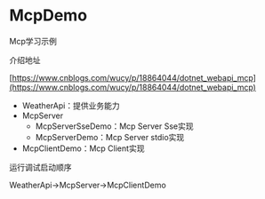 # McpDemo
Mcp学习示例

介绍地址

[https://www.cnblogs.com/wucy/p/18864044/dotnet_webapi_mcp](https://www.cnblogs.com/wucy/p/18864044/dotnet_webapi_mcp)

+ WeatherApi：提供业务能力
+ McpServer
  + McpServerSseDemo：Mcp Server Sse实现
  + McpServerDemo：Mcp Server stdio实现
+ McpClientDemo：Mcp Client实现

运行调试启动顺序

WeatherApi->McpServer->McpClientDemo
